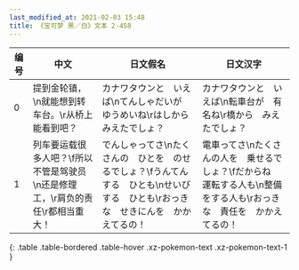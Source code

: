 ```yaml
---
last_modified_at: 2021-02-03 15:48
title: 《宝可梦 黑／白》文本 2-458
---
```

| 编号 | 中文 | 日文假名 | 日文汉字 |
| ---- | ---- | ---- | --- |
| 0 | 提到金轮镇，\n就能想到转车台。\r从桥上能看到吧？ | カナワタウンと　いえば\nてんしゃだいが　ゆうめいね\rはしから　みえたでしょ？ | カナワタウンと　いえば\n転車台が　有名ね\r橋から　みえたでしょ？ |
| 1 | 列车要运载很多人吧？\f所以不管是驾驶员\n还是修理工，\r肩负的责任\r都相当重大！ | でんしゃってさ\nたくさんの　ひとを　のせるでしょ？\fうんてんする　ひとも\nせいびする　ひとも\rおっきな　せきにんを　かかえてるの！ | 電車ってさ\nたくさんの人を　乗せるでしょ？\fだからね　運転する人も\n整備をする人も\rおっきな　責任を　かかえてるの！ |
{: .table .table-bordered .table-hover .xz-pokemon-text .xz-pokemon-text-1 }